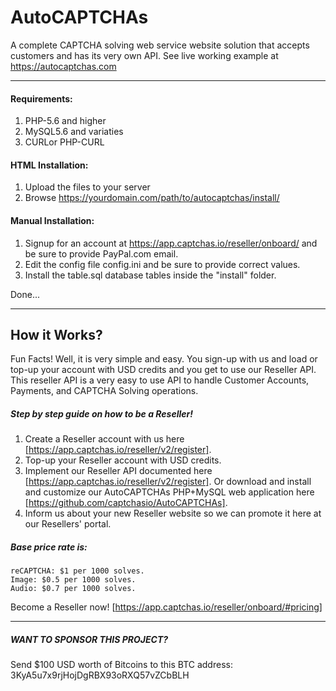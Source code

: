 # AutoCAPTCHAs
A complete CAPTCHA solving web service website solution that accepts customers and has its very own API. See live working example at https://autocaptchas.com

-----

#### Requirements:
 
1. PHP-5.6 and higher
2. MySQL5.6 and variaties
3. CURLor PHP-CURL

#### HTML Installation:

1. Upload the files to your server
2. Browse https://yourdomain.com/path/to/autocaptchas/install/

#### Manual Installation:

1. Signup for an account at https://app.captchas.io/reseller/onboard/ 
    and be sure to provide PayPal.com email.
2. Edit the config file config.ini and be sure to provide correct values.
3. Install the table.sql database tables inside the "install" folder.

Done...

-----

## How it Works?

Fun Facts! Well, it is very simple and easy. You sign-up with us and load or top-up your account with USD credits and you get to use our Reseller API. This reseller API is a very easy to use API to handle Customer Accounts, Payments, and CAPTCHA Solving operations.

##### Step by step guide on how to be a Reseller!

1. Create a Reseller account with us here [https://app.captchas.io/reseller/v2/register].
2. Top-up your Reseller account with USD credits.
3. Implement our Reseller API documented here [https://app.captchas.io/reseller/v2/register]. Or download and install and customize our AutoCAPTCHAs PHP+MySQL web application here [https://github.com/captchasio/AutoCAPTCHAs].
4. Inform us about your new Reseller website so we can promote it here at our Resellers' portal.

##### Base price rate is:

    reCAPTCHA: $1 per 1000 solves.
    Image: $0.5 per 1000 solves.
    Audio: $0.7 per 1000 solves.

Become a Reseller now! [https://app.captchas.io/reseller/onboard/#pricing]

-----

##### WANT TO SPONSOR THIS PROJECT?
Send $100 USD worth of Bitcoins to this BTC address: 3KyA5u7x9rjHojDgRBX93oRXQ57vZCbBLH